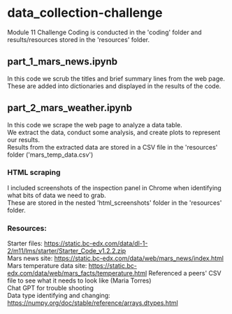 # data_collection-challenge
Module 11 Challenge 
Coding is conducted in the 'coding' folder and results/resources stored in the 'resources' folder. 

## part_1_mars_news.ipynb
In this code we scrub the titles and brief summary lines from the web page. \
These are added into dictionaries and displayed in the results of the code. 

## part_2_mars_weather.ipynb
In this code we scrape the web page to analyze a data table. \
We extract the data, conduct some analysis, and create plots to represent our results. \
Results from the extracted data are stored in a CSV file in the 'resources' folder ('mars_temp_data.csv')

### HTML scraping
I included screenshots of the inspection panel in Chrome when identifying what bits of data we need to grab. \
These are stored in the nested 'html_screenshots' folder in the 'resources' folder. 

### Resources: 
Starter files: https://static.bc-edx.com/data/dl-1-2/m11/lms/starter/Starter_Code_v1.2.2.zip \
Mars news site: https://static.bc-edx.com/data/web/mars_news/index.html \
Mars temperature data site: https://static.bc-edx.com/data/web/mars_facts/temperature.html
Referenced a peers' CSV file to see what it needs to look like (Maria Torres) \
Chat GPT for trouble shooting \
Data type identifying and changing: https://numpy.org/doc/stable/reference/arrays.dtypes.html

